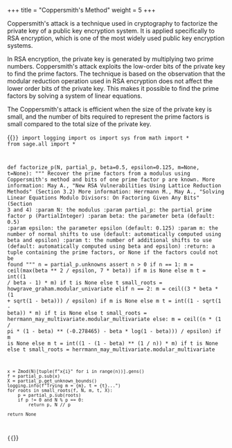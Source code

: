 +++
title = "Coppersmith's Method"
weight = 5
+++

Coppersmith's attack is a technique used in cryptography to factorize the private key of a public key encryption system. It is applied specifically to RSA encryption, which is one of the most widely used public key encryption systems.

In RSA encryption, the private key is generated by multiplying two prime numbers. Coppersmith's attack exploits the low-order bits of the private key to find the prime factors. The technique is based on the observation that the modular reduction operation used in RSA encryption does not affect the lower order bits of the private key. This makes it possible to find the prime factors by solving a system of linear equations.

The Coppersmith's attack is efficient when the size of the private key is small, and the number of bits required to represent the prime factors is small compared to the total size of the private key. 

{{<code>}}
import logging
import os
import sys
from math import *
from sage.all import *

def factorize_p(N, partial_p, beta=0.5, epsilon=0.125, m=None, t=None):
    """
    Recover the prime factors from a modulus using Coppersmith's method and bits of one prime factor p are known.
    More information: May A., "New RSA Vulnerabilities Using Lattice Reduction Methods" (Section 3.2)
    More information: Herrmann M., May A., "Solving Linear Equations Modulo Divisors: On Factoring Given Any Bits" (Section 3 and 4)
    :param N: the modulus
    :param partial_p: the partial prime factor p (PartialInteger)
    :param beta: the parameter beta (default: 0.5)
    :param epsilon: the parameter epsilon (default: 0.125)
    :param m: the number of normal shifts to use (default: automatically computed using beta and epsilon)
    :param t: the number of additional shifts to use (default: automatically computed using beta and epsilon)
    :return: a tuple containing the prime factors, or None if the factors could not be found
    """
    n = partial_p.unknowns
    assert n > 0
    if n == 1:
        m = ceil(max(beta ** 2 / epsilon, 7 * beta)) if m is None else m
        t = int((1 / beta - 1) * m) if t is None else t
        small_roots = howgrave_graham.modular_univariate
    elif n == 2:
        m = ceil((3 * beta * (1 + sqrt(1 - beta))) / epsilon) if m is None else m
        t = int((1 - sqrt(1 - beta)) * m) if t is None else t
        small_roots = herrmann_may_multivariate.modular_multivariate
    else:
        m = ceil((n * (1 / pi * (1 - beta) ** (-0.278465) - beta * log(1 - beta))) / epsilon) if m is None else m
        t = int((1 - (1 - beta) ** (1 / n)) * m) if t is None else t
        small_roots = herrmann_may_multivariate.modular_multivariate

    x = Zmod(N)[tuple(f"x{i}" for i in range(n))].gens()
    f = partial_p.sub(x)
    X = partial_p.get_unknown_bounds()
    logging.info(f"Trying m = {m}, t = {t}...")
    for roots in small_roots(f, N, m, t, X):
        p = partial_p.sub(roots)
        if p != 0 and N % p == 0:
            return p, N // p

    return None
{{</code>}}
